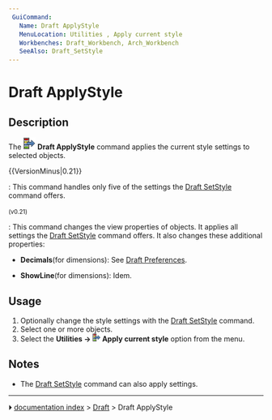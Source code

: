 ```yaml
---
 GuiCommand:
   Name: Draft ApplyStyle
   MenuLocation: Utilities , Apply current style
   Workbenches: Draft_Workbench, Arch_Workbench
   SeeAlso: Draft_SetStyle
---
```


# Draft ApplyStyle

## Description

The <img alt="" src=images/Draft_ApplyStyle.svg  style="width:24px;"> **Draft ApplyStyle** command applies the current style settings to selected objects.


{{VersionMinus|0.21}}

: This command handles only five of the settings the [Draft SetStyle](Draft_SetStyle.md) command offers.


<small>(v0.21)</small> 

: This command changes the view properties of objects. It applies all settings the [Draft SetStyle](Draft_SetStyle.md) command offers. It also changes these additional properties:

-    **Decimals**(for dimensions): See [Draft Preferences](Draft_Preferences#Texts_and_dimensions.md).

-    **ShowLine**(for dimensions): Idem.

## Usage

1.  Optionally change the style settings with the [Draft SetStyle](Draft_SetStyle.md) command.
2.  Select one or more objects.
3.  Select the **Utilities → <img src="images/Draft_ApplyStyle.svg" width=16px> Apply current style** option from the menu.

## Notes

-   The [Draft SetStyle](Draft_SetStyle.md) command can also apply settings.



---
⏵ [documentation index](../README.md) > [Draft](Draft_Workbench.md) > Draft ApplyStyle
